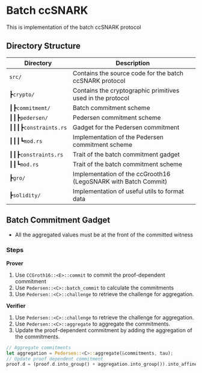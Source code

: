 # Batch ccSNARK

This is implementation of the batch ccSNARK protocol

## Directory Structure

| Directory            | Description                                                    |
| -------------------- | -------------------------------------------------------------- |
| `src/`               | Contains the source code for the batch ccSNARK protocol        |
| ┣`crypto/`           | Contains the cryptographic primitives used in the protocol     |
| ┃┣`commitmemt/`      | Batch commitment scheme                                        |
| ┃┃┣`pedersen/`       | Pedersen commitment scheme                                     |
| ┃┃┃┣`constraints.rs` | Gadget for the Pedersen commitment                             |
| ┃┃┃┗`mod.rs`         | Implementation of the Pedersen commitment scheme               |
| ┃┃┣`constraints.rs`  | Trait of the batch commitment gadget                           |
| ┃┃┗`mod.rs`          | Trait of the batch commitment scheme                           |
| ┣`gro/`              | Implementation of the ccGrooth16 (LegoSNARK with Batch Commit) |
| ┣`solidity/`         | Implementation of useful utils to format data                  |

## Batch Commitment Gadget

- All the aggregated values must be at the front of the committed witness

### Steps

**Prover**

1. Use `CCGroth16::<E>::commit` to commit the proof-dependent commitment
2. Use `Pedersen::<C>::batch_commit` to calculate the commitments
3. Use `Pedersen::<C>::challenge` to retrieve the challenge for aggregation.

**Verifier**

1. Use `Pedersen::<C>::challenge` to retrieve the challenge for aggregation.
2. Use `Pedersen::<C>::aggregate` to aggregate the commitments.
3. Update the proof-dependent commitment by adding the aggregation of the commitments.

```rust
// Aggregate commitments
let aggregation = Pedersen::<C>::aggregate(&commitments, tau);
// Update proof dependent commitment
proof.d = (proof.d.into_group() + aggregation.into_group()).into_affine();
```
